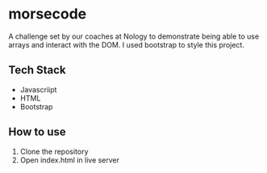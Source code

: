 # morsecode
A challenge set by our coaches at Nology to demonstrate being able to use arrays and interact with the DOM.
I used bootstrap to style this project.

## Tech  Stack 
* Javascriipt
* HTML
* Bootstrap

## How to use
1. Clone the repository
2. Open index.html in live server
